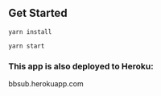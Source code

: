 ## Get Started
`yarn install`

`yarn start`

### This app is also deployed to Heroku:
bbsub.herokuapp.com
